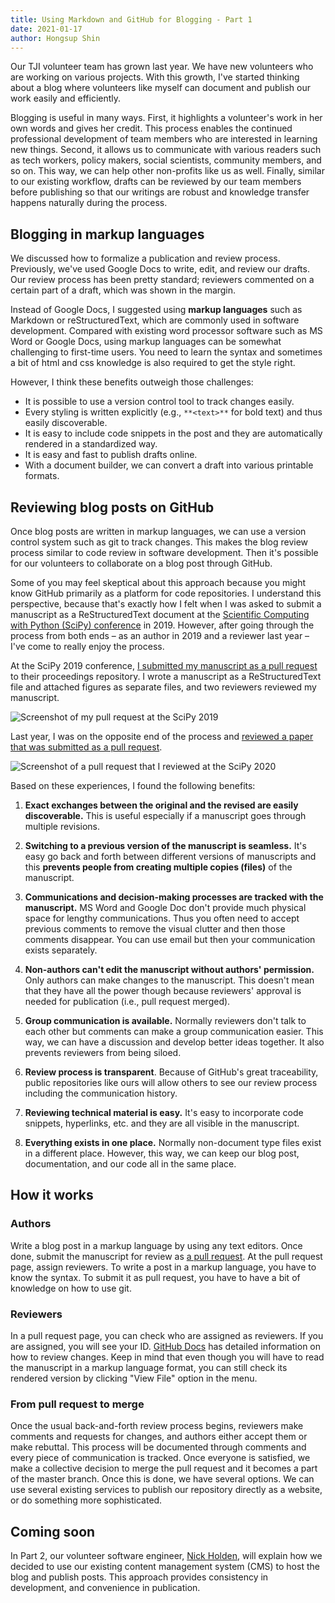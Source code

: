 ```yaml
---
title: Using Markdown and GitHub for Blogging - Part 1
date: 2021-01-17
author: Hongsup Shin
---
```

Our TJI volunteer team has grown last year. We have new volunteers who are working on various projects. With this growth, I've started thinking about a blog where volunteers like myself can document and publish our work easily and efficiently.

Blogging is useful in many ways. First, it highlights a volunteer's work in her own words and gives her credit. This process enables the continued professional development of team members who are interested in learning new things. Second, it allows us to communicate with various readers such as tech workers, policy makers, social scientists, community members, and so on. This way, we can help other non-profits like us as well. Finally, similar to our existing workflow, drafts can be reviewed by our team members before publishing so that our writings are robust and knowledge transfer happens naturally during the process.

## Blogging in markup languages

We discussed how to formalize a publication and review process. Previously, we've used Google Docs to write, edit, and review our drafts. Our review process has been pretty standard; reviewers commented on a certain part of a draft, which was shown in the margin.

Instead of Google Docs, I suggested using **markup languages** such as Markdown or reStructuredText, which are commonly used in software development. Compared with existing word processor software such as MS Word or Google Docs, using markup languages can be somewhat challenging to first-time users. You need to learn the syntax and sometimes a bit of html and css knowledge is also required to get the style right. 

However, I think these benefits outweigh those challenges:

- It is possible to use a version control tool to track changes easily.
- Every styling is written explicitly (e.g., `**<text>**` for bold text) and thus easily discoverable.
- It is easy to include code snippets in the post and they are automatically rendered in a standardized way.
- It is easy and fast to publish drafts online.
- With a document builder, we can convert a draft into various printable formats. 

## Reviewing blog posts on GitHub

Once blog posts are written in markup languages, we can use a version control system such as git to track changes. This makes the blog review process similar to code review in software development. Then it's possible for our volunteers to collaborate on a blog post through GitHub.

Some of you may feel skeptical about this approach because you might know GitHub primarily as a platform for code repositories. I understand this perspective, because that's exactly how I felt when I was asked to submit a manuscript as a ReStructuredText document at the [Scientific Computing with Python (SciPy) conference](http://conference.scipy.org/) in 2019. However, after going through the process from both ends – as an author in 2019 and a reviewer last year – I've come to really enjoy the process. 

At the SciPy 2019 conference, [I submitted my manuscript as a pull request](https://github.com/scipy-conference/scipy_proceedings/pull/468) to their proceedings repository. I wrote a manuscript as a ReStructuredText file and attached figures as separate files, and two reviewers reviewed my manuscript.

![](https://res.cloudinary.com/texas-justice-initiative/image/upload/v1610936101/Blog/HS_scipy_example_author_screenshot_tmb02n.png "Screenshot of my pull request at the SciPy 2019")

Last year, I was on the opposite end of the process and [reviewed a paper that was submitted as a pull request](https://github.com/scipy-conference/scipy_proceedings/pull/550).

![](https://res.cloudinary.com/texas-justice-initiative/image/upload/v1610936101/Blog/HS_scipy_example_reviewer_screenshot_z7rqqs.png "Screenshot of a pull request that I reviewed at the SciPy 2020")

Based on these experiences, I found the following benefits:

1. **Exact exchanges between the original and the revised are easily discoverable.** This is useful especially if a manuscript goes through multiple revisions.

2. **Switching to a previous version of the manuscript is seamless.** It's easy go back and forth between different versions of manuscripts and this **prevents people from creating multiple copies (files)** of the manuscript.

3. **Communications and decision-making processes are tracked with the manuscript.** MS Word and Google Doc don't provide much physical space for lengthy communications. Thus you often need to accept previous comments to remove the visual clutter and then those comments disappear. You can use email but then your communication exists separately.

4. **Non-authors can't edit the manuscript without authors' permission.** Only authors can make changes to the manuscript. This doesn't mean that they have all the power though because reviewers' approval is needed for publication (i.e., pull request merged).

5. **Group communication is available.** Normally reviewers don't talk to each other but comments can make a group communication easier. This way, we can have a discussion and develop better ideas together. It also prevents reviewers from being siloed.

6. **Review process is transparent**. Because of GitHub's great traceability, public repositories like ours will allow others to see our review process including the communication history.

7. **Reviewing technical material is easy.** It's easy to incorporate code snippets, hyperlinks, etc. and they are all visible in the manuscript.

8. **Everything exists in one place.** Normally non-document type files exist in a different place. However, this way, we can keep our blog post, documentation, and our code all in the same place.

## How it works

### Authors

Write a blog post in a markup language by using any text editors. Once done, submit the manuscript for review as [a pull request](https://docs.github.com/en/free-pro-team@latest/github/collaborating-with-issues-and-pull-requests/creating-a-pull-request). At the pull request page, assign reviewers. To write a post in a markup language, you have to know the syntax. To submit it as pull request, you have to have a bit of knowledge on how to use git. 

### Reviewers

In a pull request page, you can check who are assigned as reviewers. If you are assigned, you will see your ID. [GitHub Docs](https://docs.github.com/en/free-pro-team@latest/github/collaborating-with-issues-and-pull-requests/reviewing-changes-in-pull-requests) has detailed information on how to review changes. Keep in mind that even though you will have to read the manuscript in a markup language format, you can still check its rendered version by clicking "View File" option in the menu.

### From pull request to merge

Once the usual back-and-forth review process begins, reviewers make comments and requests for changes, and authors either accept them or make rebuttal. This process will be documented through comments and every piece of communication is tracked. Once everyone is satisfied, we make a collective decision to merge the pull request and it becomes a part of the master branch. Once this is done, we have several options. We can use several existing services to publish our repository directly as a website, or do something more sophisticated.

## Coming soon

In Part 2, our volunteer software engineer, [Nick Holden](https://github.com/nholden), will explain how we decided to use our existing content management system (CMS) to host the blog and publish posts. This approach provides consistency in development, and convenience in publication.